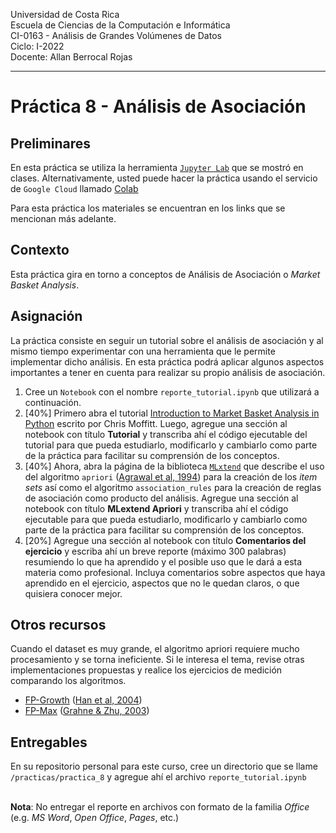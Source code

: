 
Universidad de Costa Rica  <br>
Escuela de Ciencias de la Computación e Informática <br>
CI-0163 - Análisis de Grandes Volúmenes de Datos <br>
Ciclo: I-2022 <br>
Docente: Allan Berrocal Rojas

---

# Práctica 8 - Análisis de Asociación


## Preliminares

En esta práctica se utiliza la herramienta [`Jupyter Lab`](https://jupyter.org/index.html) que se mostró en clases. Alternativamente, usted puede hacer la práctica usando el servicio de `Google Cloud` llamado [Colab](https://colab.research.google.com/github/tensorflow/examples/blob/master/courses/udacity_intro_to_tensorflow_for_deep_learning/l01c01_introduction_to_colab_and_python.ipynb#scrollTo=YHI3vyhv5p85)

Para esta práctica los materiales se encuentran en los links que se mencionan más adelante. 

## Contexto

Esta práctica gira en torno a conceptos de Análisis de Asociación o _Market Basket Analysis_.

## Asignación

La práctica consiste en seguir un tutorial sobre el análisis de asociación y al mismo tiempo experimentar con una herramienta que le permite implementar dicho análisis. En esta práctica podrá aplicar algunos aspectos importantes a tener en cuenta para realizar su propio análisis de asociación. 

1. Cree un `Notebook` con el nombre `reporte_tutorial.ipynb` que utilizará a continuación. 
1. [40%] Primero abra el tutorial [Introduction to Market Basket Analysis in Python](https://pbpython.com/market-basket-analysis.html) escrito por Chris Moffitt. Luego, agregue una sección al notebook con título __Tutorial__ y transcriba ahí el código ejecutable del tutorial para que pueda estudiarlo, modificarlo y cambiarlo como parte de la práctica para facilitar su comprensión de los conceptos. 
1. [40%] Ahora, abra la página de la biblioteca [`MLxtend`](https://rasbt.github.io/mlxtend/user_guide/frequent_patterns/apriori/) que describe el uso del algoritmo `apriori` ([Agrawal et al, 1994](https://www.it.uu.se/edu/course/homepage/infoutv/ht08/vldb94_rj.pdf)) para la creación de los _item sets_ así como el algoritmo `association_rules` para la creación de reglas de asociación como producto del análisis. Agregue una sección al notebook con título __MLextend Apriori__ y transcriba ahí el código ejecutable para que pueda estudiarlo, modificarlo y cambiarlo como parte de la práctica para facilitar su comprensión de los conceptos. 
1. [20%] Agregue una sección al notebook con título __Comentarios del ejercicio__ y escriba ahí un breve reporte (máximo 300 palabras) resumiendo lo que ha aprendido y el posible uso que le dará a esta materia como profesional. Incluya comentarios sobre aspectos que haya aprendido en el ejercicio, aspectos que no le quedan claros, o que quisiera conocer mejor.


## Otros recursos

Cuando el dataset es muy grande, el algoritmo apriori requiere mucho procesamiento y se torna ineficiente. Si le interesa el tema, revise otras implementaciones propuestas y realice los ejercicios de medición comparando los algoritmos.

- [FP-Growth](https://rasbt.github.io/mlxtend/user_guide/frequent_patterns/fpgrowth/) ([Han et al, 2004](https://link.springer.com/article/10.1023/B:DAMI.0000005258.31418.83?noAccess=true))
- [FP-Max](https://rasbt.github.io/mlxtend/user_guide/frequent_patterns/fpmax/) ([Grahne & Zhu, 2003](https://www.semanticscholar.org/paper/Efficiently-Using-Prefix-trees-in-Mining-Frequent-Grahne-Zhu/99e3735b2152e13543ae5ed1480daa7e87ea1b1d))


## Entregables 

En su repositorio personal para este curso, cree un directorio que se llame `/practicas/practica_8` y agregue ahí el archivo `reporte_tutorial.ipynb` 

<br>**Nota**: No entregar el reporte en archivos con formato de la familia *Office* (e.g. *MS Word*, *Open Office*, *Pages*, etc.)


 

